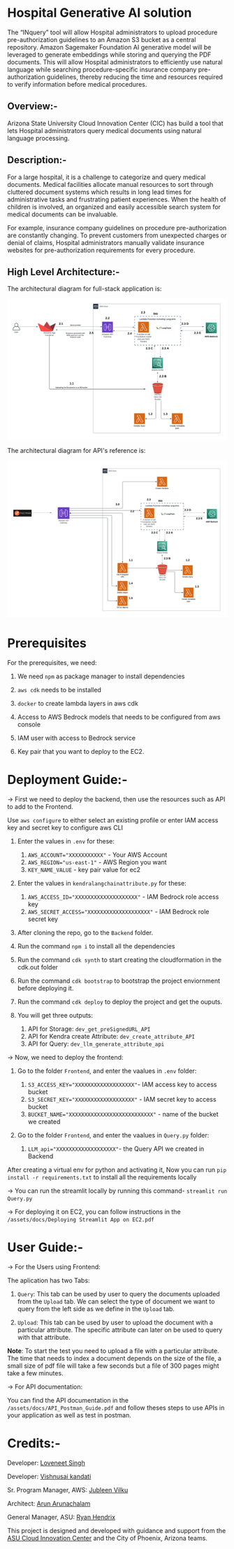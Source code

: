 # Hospital Generative AI solution
The “INquery” tool will allow Hospital administrators to upload procedure pre-authorization guidelines to an Amazon S3 bucket as a central repository. Amazon Sagemaker Foundation AI generative model will be leveraged to generate embeddings while storing and querying the PDF documents. This will allow Hospital administrators to efficiently use natural language while searching procedure-specific insurance company pre-authorization guidelines, thereby reducing the time and resources required to verify information before medical procedures.

## Overview:-
Arizona State University Cloud Innovation Center (CIC) has build a tool that lets Hospital administrators query medical documents using natural language processing.

## Description:-
For a large hospital, it is a challenge to categorize and query medical documents. Medical facilities allocate manual resources to sort through cluttered document systems which results in long lead times for administrative tasks and frustrating patient experiences. When the health of children is involved, an organized and easily accessible search system for medical documents can be invaluable. 

For example, insurance company guidelines on procedure pre-authorization are constantly changing. To prevent customers from unexpected charges or denial of claims, Hospital administrators manually validate insurance websites for pre-authorization requirements for every procedure.

## High Level Architecture:-
The architectural diagram for full-stack application is: 

![Full-stack Application Architecture](assets/images/PHC-architectural-diagram_.png)

The architectural diagram for API's reference is:

![API Reference Architecture](assets/images/PHC-architectural-diagram_API.png)

# Prerequisites
For the prerequisites, we need: 

1. We need `npm` as package manager to install dependencies
   
2. `aws cdk` needs to be installed
   
3. `docker` to create lambda layers in aws cdk
   
4. Access to AWS Bedrock models that needs to be configured from aws console
   
5. IAM user with access to Bedrock service 

6. Key pair that you want to deploy to the EC2. 

# Deployment Guide:-
-> First we need to deploy the backend, then use the resources such as API to add to the Frontend.

Use `aws configure` to either select an existing profile or enter IAM access key and secret key to configure aws CLI

1. Enter the values in `.env` for these: 
   1. `AWS_ACCOUNT="XXXXXXXXXXX"` - Your AWS Account
   2. `AWS_REGION="us-east-1"` - AWS Region you want
   3. `KEY_NAME_VALUE` - key pair value for ec2 

2. Enter the values in `kendralangchainattribute.py` for these:
   1. `AWS_ACCESS_ID="XXXXXXXXXXXXXXXXXXXX"` - IAM Bedrock role access key
   2. `AWS_SECRET_ACCESS="XXXXXXXXXXXXXXXXXXXX"` - IAM Bedrock role secret key

3. After cloning the repo, go to the `Backend` folder.
4. Run the command `npm i` to install all the dependencies
5. Run the command `cdk synth` to start creating the cloudformation in the cdk.out folder
6. Run the command `cdk bootstrap` to bootstrap the project enviornment before deploying it.
7. Run the command `cdk deploy` to deploy the project and get the ouputs.
8. You will get three outputs: 
   1. API for Storage: `dev_get_preSignedURL_API`
   2. API for Kendra create Attribute: `dev_create_attribute_API`
   3. API for Query: `dev_llm_generate_attribute_api` 
   

-> Now, we need to deploy the frontend:

1. Go to the folder `Frontend`, and enter the vaalues in `.env` folder:
   1. `S3_ACCESS_KEY="XXXXXXXXXXXXXXXXXXX"`- IAM access key to access bucket
   2. `S3_SECRET_KEY="XXXXXXXXXXXXXXXXXXX"` - IAM secret key to access bucket
   3. `BUCKET_NAME="XXXXXXXXXXXXXXXXXXXXXXXXXXX"` - name of the bucket we created

2. Go to the folder `Frontend`, and enter the vaalues in `Query.py` folder:
   1. `LLM_api="XXXXXXXXXXXXXXXXXXX"`- the Query API we created in Backend

After creating a virtual env for python and activating it,
Now you can run `pip install -r requirements.txt` to install all the requirements locally

-> You can run the streamlit locally by running this command- `streamlit run Query.py`

-> For deploying it on EC2, you can follow instructions in the `/assets/docs/Deploying Streamlit App on EC2.pdf`


# User Guide:-

-> For the Users using Frontend:

The aplication has two Tabs: 

1. `Query`: This tab can be used by user to query the documents uploaded from the `Upload` tab. We can select the type of document we want to query from the left side as we define in the `Upload` tab.
   
2. `Upload`: This tab can be used by user to upload the document with a particular attribute. The specific attribute can later on be used to query with that attribute.

**Note**: To start the test you need to upload a file with a particular attribute. The time that needs to index a document depends on the size of the file, a small size of pdf file will take a few seconds but a file of 300 pages might take a few minutes.

-> For API documentation:

You can find the API documentation in the `/assets/docs/API_Postman_Guide.pdf` and follow theses steps to use APIs in your application as well as test in postman.

# Credits:-

Developer: 
    [Loveneet Singh](https://www.linkedin.com/in/loveneet-singh-6bb2851ba/)

Developer: 
    [Vishnusai kandati](https://www.linkedin.com/in/vishnusai-kandati/)

Sr. Program Manager, AWS: 
    [Jubleen Vilku](https://www.linkedin.com/in/jubleen-vilku/)

Architect:
    [Arun Arunachalam](https://www.linkedin.com/in/arunarunachalam/)

General Manager, ASU: 
    [Ryan Hendrix](https://www.linkedin.com/in/ryanahendrix/)

This project is designed and developed with guidance and support from the [ASU Cloud Innovation Center](https://smartchallenges.asu.edu) and the City of Phoenix, Arizona teams.
